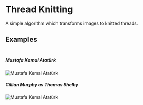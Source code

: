 # Thread Knitting<br>
A simple algorithm which transforms images to knitted threads.


## Examples <br><br>
##### Mustafa Kemal Atatürk
![Mustafa Kemal Atatürk](https://github.com/ilyasbilgihan/knitting/blob/master/example/mustafa_kemal_ataturk.png?raw=true)

##### Cillian Murphy as Thomas Shelby
![Mustafa Kemal Atatürk](https://github.com/ilyasbilgihan/knitting/blob/master/example/thomas_shelby.png?raw=true)
